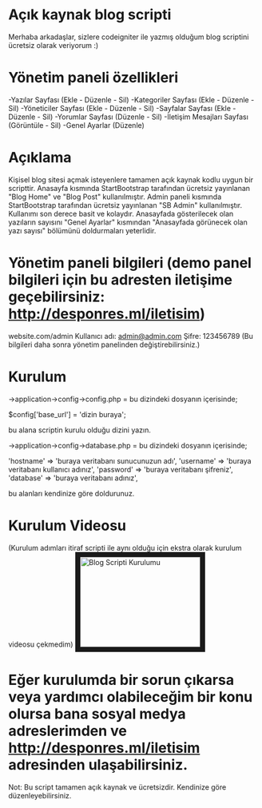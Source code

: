 # Açık kaynak blog scripti
Merhaba arkadaşlar, sizlere codeigniter ile yazmış olduğum blog scriptini ücretsiz olarak veriyorum :)

# Yönetim paneli özellikleri
-Yazılar Sayfası (Ekle - Düzenle - Sil)
-Kategoriler Sayfası (Ekle - Düzenle - Sil)
-Yöneticiler Sayfası (Ekle - Düzenle - Sil)
-Sayfalar Sayfası (Ekle - Düzenle - Sil)
-Yorumlar Sayfası (Düzenle - Sil)
-İletişim Mesajları Sayfası (Görüntüle - Sil)
-Genel Ayarlar (Düzenle)

# Açıklama
Kişisel blog sitesi açmak isteyenlere tamamen açık kaynak kodlu uygun bir scripttir. Anasayfa kısmında StartBootstrap tarafından ücretsiz yayınlanan "Blog Home" ve "Blog Post" kullanılmıştır. Admin paneli kısmında StartBootstrap tarafından ücretsiz yayınlanan "SB Admin" kullanılmıştır. Kullanımı son derece basit ve kolaydır. Anasayfada gösterilecek olan yazıların sayısını "Genel Ayarlar" kısmından "Anasayfada görünecek olan yazı sayısı" bölümünü doldurmaları yeterlidir.

# Yönetim paneli bilgileri (demo panel bilgileri için bu adresten iletişime geçebilirsiniz: http://desponres.ml/iletisim)
website.com/admin
Kullanıcı adı: admin@admin.com
Şifre: 123456789
(Bu bilgileri daha sonra yönetim panelinden değiştirebilirsiniz.)

# Kurulum
->application->config->config.php = bu dizindeki dosyanın içerisinde;

$config['base_url'] = 'dizin buraya';

bu alana scriptin kurulu olduğu dizini yazın.


->application->config->database.php = bu dizindeki dosyanın içerisinde;

  'hostname' => 'buraya veritabanı sunucunuzun adı',
	'username' => 'buraya veritabanı kullanıcı adınız',
	'password' => 'buraya veritabanı şifreniz',
	'database' => 'buraya veritabanı adınız',
  
  bu alanları kendinize göre doldurunuz.
  
# Kurulum Videosu #
(Kurulum adımları itiraf scripti ile aynı olduğu için ekstra olarak kurulum videosu çekmedim)
  <a href="http://www.youtube.com/watch?feature=player_embedded&v=vCHJIBJN6PY
" target="_blank"><img src="http://img.youtube.com/vi/vCHJIBJN6PY/0.jpg" 
alt="Blog Scripti Kurulumu" width="240" height="180" border="10" /></a>
  
  # Eğer kurulumda bir sorun çıkarsa veya yardımcı olabileceğim bir konu olursa bana sosyal medya adreslerimden ve http://desponres.ml/iletisim adresinden ulaşabilirsiniz.
  
  Not: Bu script tamamen açık kaynak ve ücretsizdir. Kendinize göre düzenleyebilirsiniz.
